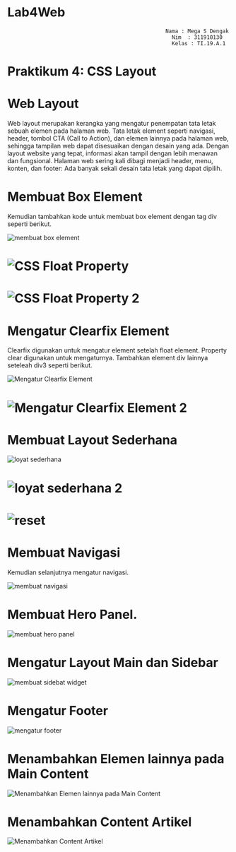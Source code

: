 # Lab4Web

                                                      Nama : Mega S Dengak
                                                        Nim  : 311910130
                                                        Kelas : TI.19.A.1

# Praktikum 4: CSS Layout


# Web Layout
Web layout merupakan kerangka yang mengatur penempatan tata letak sebuah elemen pada 
halaman web. Tata letak element seperti navigasi, header, tombol CTA (Call to Action), dan elemen
lainnya pada halaman web, sehingga tampilan web dapat disesuaikan dengan desain yang ada. 
Dengan layout website yang tepat, informasi akan tampil dengan lebih menawan dan fungsional. 
Halaman web sering kali dibagi menjadi header, menu, konten, dan footer: Ada banyak sekali 
desain tata letak yang dapat dipilih.



# Membuat Box Element
Kemudian tambahkan kode untuk membuat box element dengan tag div seperti berikut.

![membuat box element](https://user-images.githubusercontent.com/56498195/115241404-f8473480-a14a-11eb-8864-9bf689b7fe4d.PNG)

# ![CSS Float Property](https://user-images.githubusercontent.com/56498195/115241459-08f7aa80-a14b-11eb-8164-5bf216369066.PNG)


# ![CSS Float Property 2](https://user-images.githubusercontent.com/56498195/115241498-1745c680-a14b-11eb-98a7-9d6a97f26ec6.PNG)

# Mengatur Clearfix Element
Clearfix digunakan untuk mengatur element setelah float element. Property clear digunakan untuk 
mengaturnya.
Tambahkan element div lainnya seteleah div3 seperti berikut.

![Mengatur Clearfix Element](https://user-images.githubusercontent.com/56498195/115241560-2af12d00-a14b-11eb-928a-ebfa41afda4d.PNG)


 # ![Mengatur Clearfix Element 2](https://user-images.githubusercontent.com/56498195/115241638-42c8b100-a14b-11eb-83d1-8f4958792ddd.PNG)



# Membuat Layout Sederhana
![loyat sederhana](https://user-images.githubusercontent.com/56498195/115242268-ea45e380-a14b-11eb-8e42-443de4aa16e6.PNG)



# ![loyat sederhana 2](https://user-images.githubusercontent.com/56498195/115242411-08134880-a14c-11eb-90c6-4b42ca0ad76e.PNG)


# ![reset](https://user-images.githubusercontent.com/56498195/115242516-224d2680-a14c-11eb-8f04-b5595b838ec4.PNG)


# Membuat Navigasi
Kemudian selanjutnya mengatur navigasi.

![membuat navigasi](https://user-images.githubusercontent.com/56498195/115242804-70622a00-a14c-11eb-90d2-808dca56a077.PNG)


# Membuat Hero Panel.


![membuat hero panel](https://user-images.githubusercontent.com/56498195/115243166-d353c100-a14c-11eb-8f27-1db180427a04.PNG)


# Mengatur Layout Main dan Sidebar

![membuat sidebat widget](https://user-images.githubusercontent.com/56498195/115243397-16159900-a14d-11eb-8405-8ed6bf366f00.PNG)


# Mengatur Footer
![mengatur footer](https://user-images.githubusercontent.com/56498195/115243515-35acc180-a14d-11eb-8fcd-789f0d3650c7.PNG)


# Menambahkan Elemen lainnya pada Main Content
![Menambahkan Elemen lainnya pada Main Content](https://user-images.githubusercontent.com/56498195/115243640-570dad80-a14d-11eb-89ca-ecb615f02816.PNG)


# Menambahkan Content Artikel
![Menambahkan Content Artikel](https://user-images.githubusercontent.com/56498195/115243799-7e647a80-a14d-11eb-82ea-14e72b43d3c4.PNG)
















